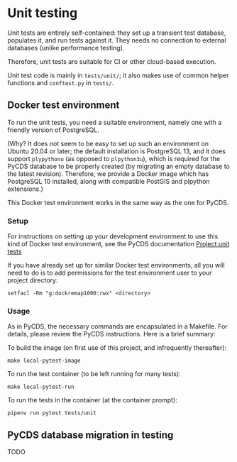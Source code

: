 # Unit testing

Unit tests are entirely self-contained: they set up a transient test database,
populates it, and run tests against it. They needs no connection to external
databases (unlike performance testing).

Therefore, unit tests are suitable for CI or other cloud-based execution.

Unit test code is mainly in `tests/unit/`; it also makes use of common helper
functions and `conftest.py` in `tests/`.

## Docker test environment

To run the unit tests, you need a suitable environment, namely
one with a friendly version of PostgreSQL.

(Why? It does not seem to be easy to set up such an environment on Ubuntu 20.04 
or later; the default installation is PostgreSQL 13, and it does support
`plypythonu` (as opposed to `plpython3u`), which is required for the PyCDS 
database to be properly created (by migrating an empty database to the 
latest revision).
Therefore, we provide a Docker image which has PostgreSQL 10 installed, along
with compatible PostGIS and plpython extensions.)

This Docker test environment works in the same way as the one for PyCDS.

### Setup

For instructions on setting up your development environment to use this kind of
Docker test environment, see the PyCDS documentation 
[Project unit tests](https://github.com/pacificclimate/pycds/blob/master/docs/project-unit-tests.md)

If you have already set up for similar Docker test environments, all you will
need to do is to add permissions for the test environment user to your project
directory:

```
setfacl -Rm "g:dockremap1000:rwx" <directory>
```

### Usage

As in PyCDS, the necessary commands are encapsulated in a Makefile.
For details, please review the PyCDS instructions. Here is a brief summary:

To build the image (on first use of this project, and infrequently thereafter):

```
make local-pytest-image
```

To run the test container (to be left running for many tests):

```
make local-pytest-run
```

To run the tests in the container (at the container prompt):

```
pipenv run pytest tests/unit
```

## PyCDS database migration in testing

TODO

